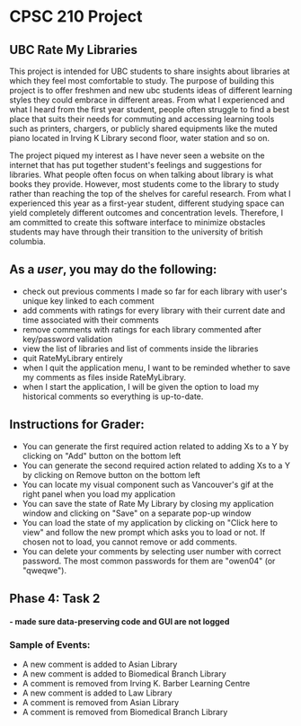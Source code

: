 # CPSC 210 Project

## UBC Rate My Libraries

This project is intended for UBC students to share insights about libraries at which they
feel most comfortable to study. The purpose of building this project is to offer freshmen and
new ubc students ideas of different learning styles they could embrace in different areas. 
From what I experienced and what I heard from the first year student, people often struggle to
find a best place that suits their needs for commuting 
and accessing learning tools such as printers,
chargers, or publicly shared equipments like the muted piano located in Irving K Library
second floor, water station and so on. 

The project piqued my interest as I have never seen a website on the internet
that has put together student's feelings and suggestions for libraries. What people often
focus on when talking about library is what books they provide. However, most
students come to the library to study rather than reaching the top of the shelves
for careful research. From what I experienced this year as a first-year student, different
studying space can yield completely different outcomes and concentration levels. Therefore,
I am committed to create this software interface to minimize obstacles students
may have through their transition to the university of british columbia.


## As a *user*, you may do the following:
- check out previous comments I made so far for each library with user's unique key linked to each comment
- add comments with ratings for every library with their current date and time associated with their comments
- remove comments with ratings for each library commented after key/password validation
- view the list of libraries and list of comments inside the libraries
- quit RateMyLibrary entirely
- when I quit the application menu, I want to be reminded whether to save my comments as files inside RateMyLibrary.
- when I start the application, I will be given the option to load my historical comments so everything is up-to-date.


## Instructions for Grader:
- You can generate the first required action related to adding Xs to a Y by clicking on "Add" button on the bottom left
- You can generate the second required action related to adding Xs to a Y by clicking on Remove button on the bottom left
- You can locate my visual component such as Vancouver's gif at the right panel when you load my application
- You can save the state of Rate My Library by closing my application window and clicking on "Save" on a separate pop-up window
- You can load the state of my application by clicking on "Click here to view" and follow the new prompt which asks you to load or not. If chosen not to load, you cannot remove or add comments.
- You can delete your comments by selecting user number with correct password. The most common passwords for them are "owen04" (or "qweqwe").

## Phase 4: Task 2
#### - made sure data-preserving code and GUI are not logged
### Sample of Events:
- A new comment is added to Asian Library
- A new comment is added to Biomedical Branch Library
- A comment is removed from Irving K. Barber Learning Centre
- A new comment is added to Law Library
- A comment is removed from Asian Library
- A comment is removed from Biomedical Branch Library
